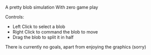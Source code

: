 A pretty blob simulation
With zero game play


Controls:
- Left Click to select a blob
- Right Click to command the blob to move
- Drag the blob to split it in half

There is currently no goals, apart from enjoying the graphics (sorry)